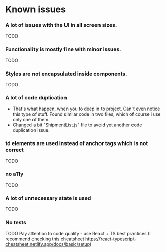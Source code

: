 # Known issues

### A lot of issues with the UI in all screen sizes.
  TODO
### Functionality is mostly fine with minor issues.
  TODO
### Styles are not encapsulated inside components.
  TODO
### A lot of code duplication
      
* That's what happen, when you to deep in to project. Can't even notice this type of stuff. Found similar code in two files, which of course i use only one of them.
* Changed a bit "ShipmentList.js" file to avoid yet another code duplication issue.

### td elements are used instead of anchor tags which is not correct
  TODO
### no a11y
  TODO
### A lot of unnecessary state is used
  TODO
### No tests
  TODO
Pay attention to code quality - use React + TS best practices (I recommend checking this cheatsheet https://react-typescript-cheatsheet.netlify.app/docs/basic/setup)
